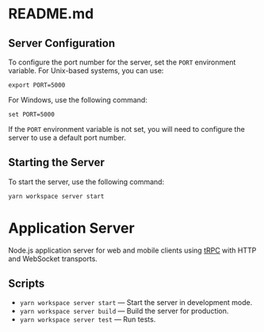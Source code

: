 # README.md

## Server Configuration

To configure the port number for the server, set the `PORT` environment variable.
For Unix-based systems, you can use:

```
export PORT=5000
```

For Windows, use the following command:

```
set PORT=5000
```

If the `PORT` environment variable is not set, you will need to configure the server to use a default port number.

## Starting the Server

To start the server, use the following command:

```bash
yarn workspace server start
```

# Application Server

Node.js application server for web and mobile clients using [tRPC](https://trpc.io/) with HTTP and WebSocket transports.

## Scripts

- `yarn workspace server start` — Start the server in development mode.
- `yarn workspace server build` — Build the server for production.
- `yarn workspace server test` — Run tests.
